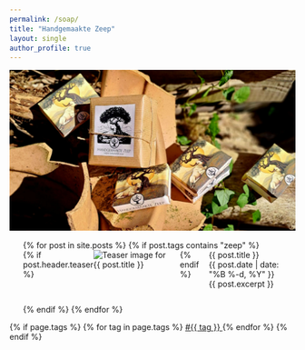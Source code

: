 ```yaml
---
permalink: /soap/
title: "Handgemaakte Zeep"
layout: single
author_profile: true
---
```

![zeep verpakkingen](/assets/images/zeep1.jpg "mooie zeepjes")


<div class="custom-list-container">
<ul style="list-style-type: none;">
{% for post in site.posts %}
{% if post.tags contains "zeep" %}
    <li style="margin-bottom: 2em;">
        <a href="{{ post.url }}" style="text-decoration:none;">
            <div style="display: flex; align-items: flex-start;">
                {% if post.header.teaser %}
                    <img src="{{ post.header.teaser }}" alt="Teaser image for {{ post.title }}" style="max-width:200px; margin-right:1em;">
                {% endif %}
                <div>
                    <div class="custom-post-title">{{ post.title }}</div>
                    <div id="custom-post-date">
                        <i class="fas fa-fw fa-calendar-alt"></i>
                        {{ post.date | date: "%B %-d, %Y" }}
                    </div>
                    <div class="custom-post-excerpt">{{ post.excerpt }}</div>
                </div>
            </div>
        </a>
    </li>
{% endif %}
{% endfor %}
</ul>
</div>
{% if page.tags %}
    {% for tag in page.tags %}
        <a href="{{site.baseurl}}/archive.html#{{tag | slugize}}">
            #{{ tag }}
        </a>
    {% endfor %}
{% endif %}
